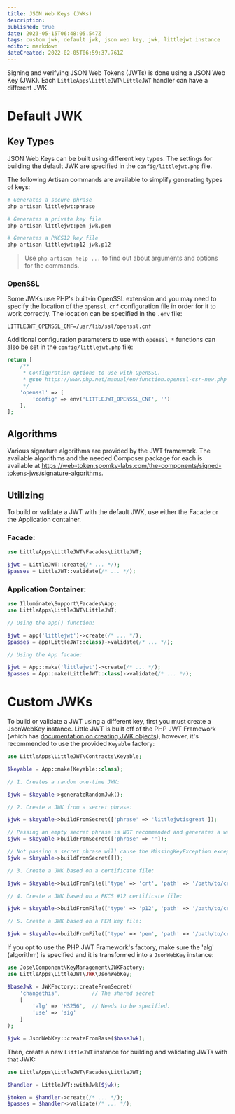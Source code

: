 ```yaml
---
title: JSON Web Keys (JWKs)
description: 
published: true
date: 2023-05-15T06:48:05.547Z
tags: custom jwk, default jwk, json web key, jwk, littlejwt instance
editor: markdown
dateCreated: 2022-02-05T06:59:37.761Z
---
```


Signing and verifying JSON Web Tokens (JWTs) is done using a JSON Web Key (JWK). Each ``LittleApps\LittleJWT\LittleJWT`` handler can have a different JWK.

# Default JWK

## Key Types

JSON Web Keys can be built using different key types. The settings for building the default JWK are specified in the ``config/littlejwt.php`` file.

The following Artisan commands are available to simplify generating types of keys:

```bash
# Generates a secure phrase
php artisan littlejwt:phrase

# Generates a private key file
php artisan littlejwt:pem jwk.pem

# Generates a PKCS12 key file
php artisan littlejwt:p12 jwk.p12
```

> Use ``php artisan help ...`` to find out about arguments and options for the commands.

### OpenSSL

Some JWKs use PHP's built-in OpenSSL extension and you may need to specify the location of the ``openssl.cnf`` configuration file in order for it to work correctly. The location can be specified in the ``.env`` file:

```env
LITTLEJWT_OPENSSL_CNF=/usr/lib/ssl/openssl.cnf
```

Additional configuration parameters to use with ``openssl_*`` functions can also be set in the ``config/littlejwt.php`` file:

```php
return [
    /**
     * Configuration options to use with OpenSSL.
     * @see https://www.php.net/manual/en/function.openssl-csr-new.php The config parameter contains possible config options.
     */
    'openssl' => [
        'config' => env('LITTLEJWT_OPENSSL_CNF', '')
    ],
];
```

## Algorithms

Various signature algorithms are provided by the JWT framework. The available algorithms and the needed Composer package for each is available at https://web-token.spomky-labs.com/the-components/signed-tokens-jws/signature-algorithms.

## Utilizing

To build or validate a JWT with the default JWK, use either the Facade or the Application container.

### Facade:

```php
use LittleApps\LittleJWT\Facades\LittleJWT;

$jwt = LittleJWT::create(/* ... */);
$passes = LittleJWT::validate(/* ... */);
```

### Application Container:

```php
use Illuminate\Support\Facades\App;
use LittleApps\LittleJWT\LittleJWT;

// Using the app() function:

$jwt = app('littlejwt')->create(/* ... */);
$passes = app(LittleJWT::class)->validate(/* ... */);

// Using the App facade:

$jwt = App::make('littlejwt')->create(/* ... */);
$passes = App::make(LittleJWT::class)->validate(/* ... */);
```

# Custom JWKs

To build or validate a JWT using a different key, first you must create a JsonWebKey instance. Little JWT is built off of the PHP JWT Framework (which has [documentation on creating JWK objects](https://web-token.spomky-labs.com/the-components/key-jwk-and-key-set-jwkset/key-management)), however, it's recommended to use the provided ``Keyable`` factory:

```php
use LittleApps\LittleJWT\Contracts\Keyable;

$keyable = App::make(Keyable::class);

// 1. Creates a random one-time JWK:

$jwk = $keyable->generateRandomJwk();

// 2. Create a JWK from a secret phrase:

$jwk = $keyable->buildFromSecret(['phrase' => 'littlejwtisgreat']);

// Passing an empty secret phrase is NOT recommended and generates a warning:
$jwk = $keyable->buildFromSecret(['phrase' => '']);

// Not passing a secret phrase will cause the MissingKeyException exception to be thrown:
$jwk = $keyable->buildFromSecret([]);

// 3. Create a JWK based on a certificate file:

$jwk = $keyable->buildFromFile(['type' => 'crt', 'path' => '/path/to/cert.crt']);

// 4. Create a JWK based on a PKCS #12 certificate file:

$jwk = $keyable->buildFromFile(['type' => 'p12', 'path' => '/path/to/cert.p12', 'secret' => 'abcd']);

// 5. Create a JWK based on a PEM key file:

$jwk = $keyable->buildFromFile(['type' => 'pem', 'path' => '/path/to/cert.pem', 'secret' => 'abcd']);

```

If you opt to use the PHP JWT Framework's factory, make sure the 'alg' (algorithm) is specified and it is transformed into a ``JsonWebKey`` instance:

```php
use Jose\Component\KeyManagement\JWKFactory;
use LittleApps\LittleJWT\JWK\JsonWebKey;

$baseJwk = JWKFactory::createFromSecret(
    'changethis',          // The shared secret
    [                      
        'alg' => 'HS256',  // Needs to be specified.
        'use' => 'sig'
    ]
);

$jwk = JsonWebKey::createFromBase($baseJwk);
```

Then, create a new ``LittleJWT`` instance for building and validating JWTs with that JWK:

```php
use LittleApps\LittleJWT\Facades\LittleJWT;

$handler = LittleJWT::withJwk($jwk);

$token = $handler->create(/* ... */);
$passes = $handler->validate(/* ... */);
```